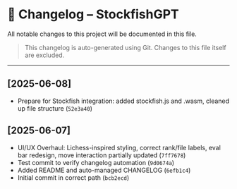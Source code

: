 # 📌 Changelog – StockfishGPT

All notable changes to this project will be documented in this file.

> This changelog is auto-generated using Git. Changes to this file itself are excluded.

---

## [2025-06-08]

- Prepare for Stockfish integration: added stockfish.js and .wasm, cleaned up file structure (`52e3a40`)

## [2025-06-07]

- UI/UX Overhaul: Lichess-inspired styling, correct rank/file labels, eval bar redesign, move interaction partially updated (`7ff7678`)
- Test commit to verify changelog automation (`9d0674a`)
- Added README and auto-managed CHANGELOG (`6efb1c4`)
- Initial commit in correct path (`bcb2ecd`)
